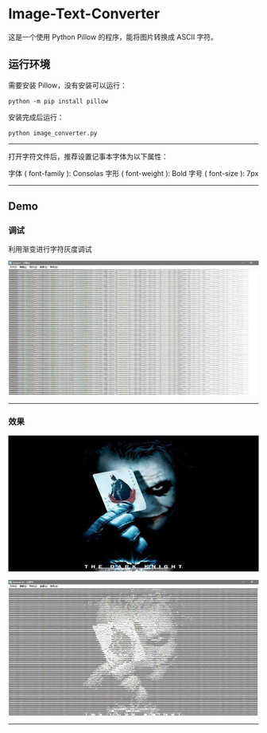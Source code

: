 # Image-Text-Converter

这是一个使用 Python Pillow 的程序，能将图片转换成 ASCII 字符。

## 运行环境

需要安装 Pillow，没有安装可以运行：

```
python -m pip install pillow
```

安装完成后运行：

```
python image_converter.py
```

---

打开字符文件后，推荐设置记事本字体为以下属性：

字体 ( font-family ): Consolas
字形 ( font-weight ): Bold
字号 ( font-size ): 7px

---

## Demo

### 调试

利用渐变进行字符灰度调试

![](./images/gray.jpg)

---

### 效果

![](./images/pil_joker.jpg)

![](./images/pil_joker_txt.jpg)

---
